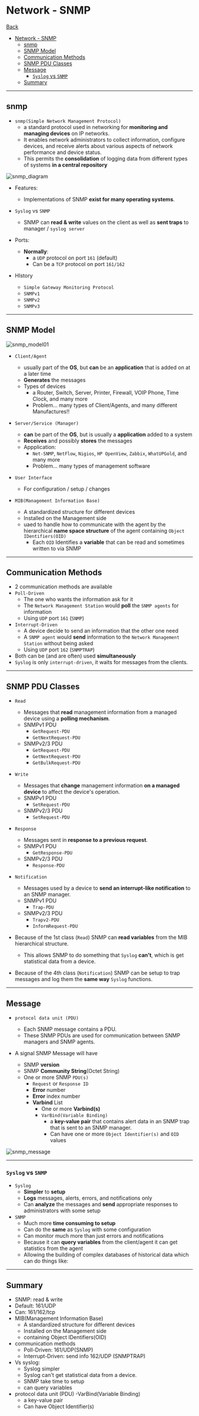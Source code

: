 # Network - SNMP

[Back](../../index.md)

- [Network - SNMP](#network---snmp)
  - [snmp](#snmp)
  - [SNMP Model](#snmp-model)
  - [Communication Methods](#communication-methods)
  - [SNMP PDU Classes](#snmp-pdu-classes)
  - [Message](#message)
    - [`Syslog` vs `SNMP`](#syslog-vs-snmp)
  - [Summary](#summary)

---

## snmp

- `snmp(Simple Network Management Protocol)`
  - a standard protocol used in networking for **monitoring and managing devices** on IP networks.
  - It enables network administrators to collect information, configure devices, and receive alerts about various aspects of network performance and device status.
  - This permits the **consolidation** of logging data from different types of systems **in a central repository**

![snmp_diagram](./pic/snmp_diagram01.png)

- Features:

  - Implementations of SNMP **exist for many operating systems**.

- `Syslog` vs `SNMP`

  - SNMP can **read & write** values on the client as well as **sent traps** to manager / `syslog server`

- Ports:

  - **Normally**:
    - a `UDP` protocol on port `161` (default)
    - Can be a `TCP` protocol on port `161/162`

- HIstory
  - `Simple Gateway Monitoring Protocol`
  - `SNMPv1`
  - `SNMPv2`
  - `SNMPv3`

---

## SNMP Model

![snmp_model01](./pic/snmp_model01.png)

- `Client/Agent`
  - usually part of the **OS**, but **can** be an **application** that is added on at a later time
  - **Generates** the messages
  - Types of devices
    - a Router, Switch, Server, Printer, Firewall, VOIP Phone, Time Clock, and many more
    - Problem… many types of Client/Agents, and many different Manufactures!!
- `Server/Service (Manager)`
  - **can** be part of the **OS**, but is usually a **application** added to a system
  - **Receives** and possibly **stores** the messages
  - Appplication:
    - `Net-SNMP`, `NetFlow`, `Nigios`, `HP OpenView`, `Zabbix`, `WhatUPGold`, and many more
    - Problem… many types of management software
- `User Interface`

  - For configuration / setup / changes

- `MIB(Management Information Base)`
  - A standardized structure for different devices
  - Installed on the Management side
  - uaed to handle how to communicate with the agent by the hierarchical **name space structure** of the agent containing `Object IDentifiers(OID)`
    - Each `OID` Identifies a **variable** that can be read and sometimes written to via SNMP

---

## Communication Methods

- 2 communication methods are available
- `Poll-Driven`
  - The one who wants the information ask for it
  - The `Network Management Station` would **poll** the `SNMP agents` for information
  - Using `UDP` port `161` (`SNMP`)
- `Interrupt-Driven`
  - A device decide to send an information that the other one need
  - A `SNMP agent` would **send** information to the `Network Management Station` without being asked
  - Using `UDP` port `162` (`SNMPTRAP`)
- Both can be (and are often) used **simultaneously**
- `Syslog` is only `interrupt-driven`, it waits for messages from the clients.

---

## SNMP PDU Classes

- `Read`
  - Messages that **read** management information from a managed device using a **polling mechanism**.
  - SNMPv1 PDU
    - `GetRequest-PDU`
    - `GetNextRequest-PDU`
  - SNMPv2/3 PDU
    - `GetRequest-PDU`
    - `GetNextRequest-PDU`
    - `GetBulkRequest-PDU`
- `Write`
  - Messages that **change** management information **on a managed device** to affect the device's operation.
  - SNMPv1 PDU
    - `SetRequest-PDU`
  - SNMPv2/3 PDU
    - `SetRequest-PDU`
- `Response`
  - Messages sent in **response to a previous request**.
  - SNMPv1 PDU
    - `GetResponse-PDU`
  - SNMPv2/3 PDU
    - `Response-PDU`
- `Notification`

  - Messages used by a device to **send an interrupt-like notification** to an SNMP manager.
  - SNMPv1 PDU
    - `Trap-PDU`
  - SNMPv2/3 PDU
    - `Trapv2-PDU`
    - `InformRequest-PDU`

- Because of the 1st class (`Read`) SNMP can **read variables** from the MIB hierarchical structure.
  - This allows SNMP to do something that `Syslog` **can't**, which is get statistical data from a device.
- Because of the 4th class (`Notification`) SNMP can be setup to trap messages and log them the **same way** `Syslog` functions.

---

## Message

- `protocol data unit (PDU)`

  - Each SNMP message contains a PDU.
  - These SNMP PDUs are used for communication between SNMP managers and SNMP agents.

- A signal SNMP Message will have
  - SNMP **version**
  - SNMP **Community String**(Octet String)
  - One or more SNMP `PDU(s)`
    - `Request` or `Response ID`
    - **Error** number
    - **Error** index number
    - **Varbind** List
      - One or more **Varbind(s)**
      - `VarBind(Variable Binding)`
        - a **key-value pair** that contains alert data in an SNMP trap that is sent to an SNMP manager.
        - Can have one or more `Object Identifier(s)` and `OID` values

![snmp_message](./pic/snmp_message.png)

---

### `Syslog` vs `SNMP`

- `Syslog`
  - **Simpler** to **setup**
  - **Logs** messages, alerts, errors, and notifications only
  - Can **analyze** the messages and **send** appropriate responses to administrators with some setup
- `SNMP`
  - Much more **time consuming to setup**
  - Can do the **same** as `Syslog` with some configuration
  - Can monitor much more than just errors and notifications
  - Because it can **query variables** from the client/agent it can get statistics from the agent
  - Allowing the building of complex databases of historical data which can do things like:

---

## Summary

- SNMP: read & write
- Default: 161/UDP
- Can: 161/162/tcp
- MIB(Management Information Base)
  - A standardized structure for different devices
  - Installed on the Management side
  - containing Object IDentifiers(OID)
- communication methods
  - Poll-Driven: 161/UDP(SNMP)
  - Interrupt-Driven: send info 162/UDP (SNMPTRAP)
- Vs syslog:
  - Syslog simpler
  - Syslog can't get statistical data from a device.
  - SNMP take time to setup
  - can query variables
- protocol data unit (PDU)
  -VarBind(Variable Binding)
  - a key-value pair
  - Can have Object Identifier(s)
